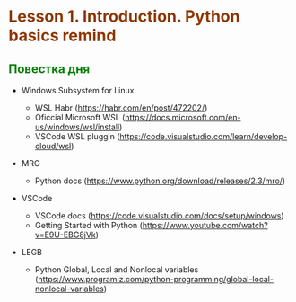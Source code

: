 # <span style="color:#8E3900">Lesson 1. Introduction. Python basics remind</span>

## <span style="color:green">Повестка дня</span>

- Windows Subsystem for Linux
    - WSL Habr (https://habr.com/en/post/472202/)
    - Oficcial Microsoft WSL (https://docs.microsoft.com/en-us/windows/wsl/install)
    - VSCode WSL pluggin (https://code.visualstudio.com/learn/develop-cloud/wsl)

- MRO
    - Python docs (https://www.python.org/download/releases/2.3/mro/)

- VSCode
    - VSCode docs (https://code.visualstudio.com/docs/setup/windows)
    - Getting Started with Python (https://www.youtube.com/watch?v=E9U-EBG8jVk)

- LEGB
    - Python Global, Local and Nonlocal variables (https://www.programiz.com/python-programming/global-local-nonlocal-variables)
